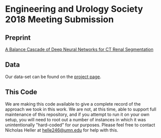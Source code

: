 # Engineering and Urology Society 2018 Meeting Submission

## Preprint
[A Balance Cascade of Deep Neural Networks for CT Renal Segmentation](http://distrob.cs.umn.edu/eus18/preprint.pdf)

## Data
Our data-set can be found on the [project page](http://distrob.cs.umn.edu/eus18/).

## This Code
We are making this code available to give a complete record of the approach
we took in this work. We are not, at this time, able to support full maintenance
of this repository, and if you attempt to run it on your own setup, you will
need to root out a number of instances in which it was unintentionally "hard-coded"
for our purposes. Please feel free to contact Nicholas Heller at
[helle246@umn.edu](mailto:helle246@umn.edu) for help with this.
